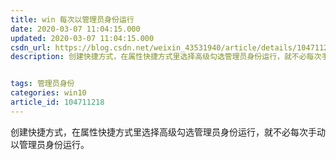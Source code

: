 ```yaml
---
title: win 每次以管理员身份运行
date: 2020-03-07 11:04:15.000
updated: 2020-03-07 11:04:15.000
csdn_url: https://blog.csdn.net/weixin_43531940/article/details/104711218
description: 创建快捷方式，在属性快捷方式里选择高级勾选管理员身份运行，就不必每次手动以管理员身份运行。


tags: 管理员身份
categories: win10
article_id: 104711218
---
```

﻿创建快捷方式，在属性快捷方式里选择高级勾选管理员身份运行，就不必每次手动以管理员身份运行。
